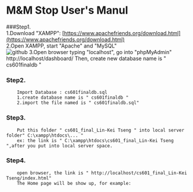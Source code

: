 M&M Stop User's Manul
=====================

###Step1.<br />
1.Download "XAMPP": [https://www.apachefriends.org/download.html](https://www.apachefriends.org/download.html)<br />
2.Open XAMPP, start "Apache" and "MySQL"<br />
![github](https://github.com/Tedtseng/My-Music-and-Movie-Stop/blob/master/01.png "01") 
3.Open browser typing "localhost", go into "phpMyAdmin"
        http://localhost/dashboard/
        Then, create new database name is " cs601finaldb "

### Step2.<br/>
        Import Database : cs601finaldb.sql
        1.create database name is " cs601finaldb "
        2.import the file named is " cs601finaldb.sql"

### Step3.<br/>
        Put this folder " cs601_final_Lin-Kei Tseng " into local server folder" C:\xampp\htdocs\... "
        ex: the link is " C:\xampp\htdocs\cs601_final_Lin-Kei Tseng ",after you put into local server space.
        
### Step4.<br/> 
        open browser, the link is " http://localhost/cs601_final_Lin-Kei Tseng/index.html"
        The Home page will be show up, for example:
        
